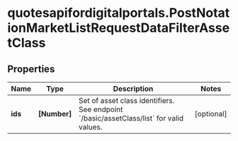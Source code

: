 # quotesapifordigitalportals.PostNotationMarketListRequestDataFilterAssetClass

## Properties

Name | Type | Description | Notes
------------ | ------------- | ------------- | -------------
**ids** | **[Number]** | Set of asset class identifiers. See endpoint &#x60;/basic/assetClass/list&#x60; for valid values. | [optional] 


